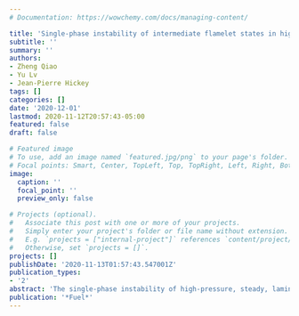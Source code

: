 ```yaml
---
# Documentation: https://wowchemy.com/docs/managing-content/

title: 'Single-phase instability of intermediate flamelet states in high-pressure combustion'
subtitle: ''
summary: ''
authors:
- Zheng Qiao
- Yu Lv
- Jean-Pierre Hickey
tags: []
categories: []
date: '2020-12-01'
lastmod: 2020-11-12T20:57:43-05:00
featured: false
draft: false

# Featured image
# To use, add an image named `featured.jpg/png` to your page's folder.
# Focal points: Smart, Center, TopLeft, Top, TopRight, Left, Right, BottomLeft, Bottom, BottomRight.
image:
  caption: ''
  focal_point: ''
  preview_only: false

# Projects (optional).
#   Associate this post with one or more of your projects.
#   Simply enter your project's folder or file name without extension.
#   E.g. `projects = ["internal-project"]` references `content/project/deep-learning/index.md`.
#   Otherwise, set `projects = []`.
projects: []
publishDate: '2020-11-13T01:57:43.547001Z'
publication_types:
- '2'
abstract: 'The single-phase instability of high-pressure, steady, laminar counterflow diffusion flame is studied using the Vapor–Liquid Equilibrium (VLE) theory. The a posteriori study focuses on the identification of the potentially unstable regions emerging throughout the full combustion states represented by the high-pressure counterflow diffusion flame solution; a specific emphasis is placed on the middle branch solutions which are characteristic of intermediary combustion states. The a posteriori analysis provides useful bounds on the multicomponent phase separation. We use a mixture-fraction space flamelet formulation with real-fluid thermodynamics; the results compare favorably to both a spatial-based flamelet and a two-dimensional direct numerical simulations (DNS) solution, at high-pressure conditions. The a posteriori, single-phase instability for a high-pressure LO2/GH2 flame is investigated by investigating the effects of operating pressure and inlet temperature on the flame structure; then the analysis is extended to a LO2/GCH4 flame to evaluate the fuel effect. It is found that a single-phase instability can appear at both the fuel and oxidizer inlets, and its location and extent is determined by the water vapor concentration and, more importantly, temperature. For the flamelets in the upper burning branch, the size and location of unstable region is nearly invariant to the scalar dissipation rate, while for the flamelets in the middle branch, the instability region near the fuel inlet expands significantly with the decrease of chemical reactivity.'
publication: '*Fuel*'
---
```

